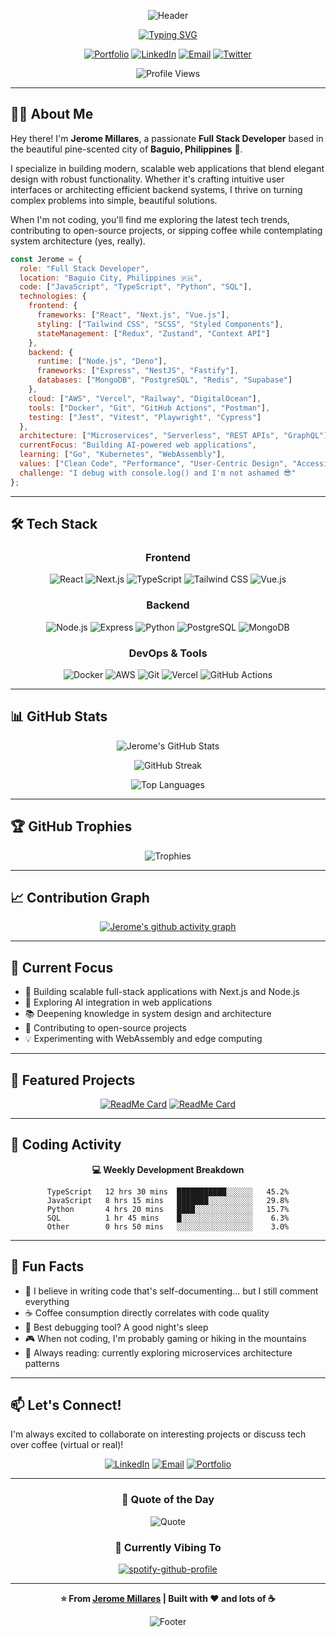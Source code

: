 <!-- Premium GitHub Profile README for Jerome Millares -->
<div align="center">
  
![Header](https://capsule-render.vercel.app/api?type=waving&color=0:667eea,100:764ba2&height=280&section=header&text=Jerome%20Millares&fontSize=60&fontAlignY=38&animation=fadeIn&fontColor=fff&desc=Full%20Stack%20Developer%20%7C%20Tech%20Explorer%20%7C%20Problem%20Solver&descSize=18&descAlignY=54)

[![Typing SVG](https://readme-typing-svg.demolab.com?font=Fira+Code&size=22&duration=3000&pause=1000&color=667EEA&center=true&vCenter=true&width=600&lines=Building+scalable+web+applications;Turning+ideas+into+digital+reality;Always+learning%2C+always+growing)](https://git.io/typing-svg)

[![Portfolio](https://img.shields.io/badge/🌐_Portfolio-667eea?style=for-the-badge&logoColor=white)](https://yourportfolio.com)
[![LinkedIn](https://img.shields.io/badge/LinkedIn-0A66C2?style=for-the-badge&logo=linkedin&logoColor=white)](https://linkedin.com/in/yourprofile)
[![Email](https://img.shields.io/badge/Email-D14836?style=for-the-badge&logo=gmail&logoColor=white)](mailto:jmillares0945@gmail.com)
[![Twitter](https://img.shields.io/badge/Twitter-1DA1F2?style=for-the-badge&logo=twitter&logoColor=white)](https://twitter.com/yourprofile)

![Profile Views](https://komarev.com/ghpvc/?username=yourusername&color=667eea&style=flat-square&label=Profile+Views)

</div>

---

## 👨‍💻 About Me

Hey there! I'm **Jerome Millares**, a passionate **Full Stack Developer** based in the beautiful pine-scented city of **Baguio, Philippines** 🌲. 

I specialize in building modern, scalable web applications that blend elegant design with robust functionality. Whether it's crafting intuitive user interfaces or architecting efficient backend systems, I thrive on turning complex problems into simple, beautiful solutions.

When I'm not coding, you'll find me exploring the latest tech trends, contributing to open-source projects, or sipping coffee while contemplating system architecture (yes, really).

```javascript
const Jerome = {
  role: "Full Stack Developer",
  location: "Baguio City, Philippines 🇵🇭",
  code: ["JavaScript", "TypeScript", "Python", "SQL"],
  technologies: {
    frontend: {
      frameworks: ["React", "Next.js", "Vue.js"],
      styling: ["Tailwind CSS", "SCSS", "Styled Components"],
      stateManagement: ["Redux", "Zustand", "Context API"]
    },
    backend: {
      runtime: ["Node.js", "Deno"],
      frameworks: ["Express", "NestJS", "Fastify"],
      databases: ["MongoDB", "PostgreSQL", "Redis", "Supabase"]
    },
    cloud: ["AWS", "Vercel", "Railway", "DigitalOcean"],
    tools: ["Docker", "Git", "GitHub Actions", "Postman"],
    testing: ["Jest", "Vitest", "Playwright", "Cypress"]
  },
  architecture: ["Microservices", "Serverless", "REST APIs", "GraphQL"],
  currentFocus: "Building AI-powered web applications",
  learning: ["Go", "Kubernetes", "WebAssembly"],
  values: ["Clean Code", "Performance", "User-Centric Design", "Accessibility"],
  challenge: "I debug with console.log() and I'm not ashamed 😎"
};
```

---

## 🛠️ Tech Stack

<div align="center">

### Frontend
![React](https://img.shields.io/badge/React-20232A?style=for-the-badge&logo=react&logoColor=61DAFB)
![Next.js](https://img.shields.io/badge/Next.js-000000?style=for-the-badge&logo=next.js&logoColor=white)
![TypeScript](https://img.shields.io/badge/TypeScript-007ACC?style=for-the-badge&logo=typescript&logoColor=white)
![Tailwind CSS](https://img.shields.io/badge/Tailwind_CSS-38B2AC?style=for-the-badge&logo=tailwind-css&logoColor=white)
![Vue.js](https://img.shields.io/badge/Vue.js-35495E?style=for-the-badge&logo=vue.js&logoColor=4FC08D)

### Backend
![Node.js](https://img.shields.io/badge/Node.js-339933?style=for-the-badge&logo=node.js&logoColor=white)
![Express](https://img.shields.io/badge/Express-000000?style=for-the-badge&logo=express&logoColor=white)
![Python](https://img.shields.io/badge/Python-3776AB?style=for-the-badge&logo=python&logoColor=white)
![PostgreSQL](https://img.shields.io/badge/PostgreSQL-316192?style=for-the-badge&logo=postgresql&logoColor=white)
![MongoDB](https://img.shields.io/badge/MongoDB-4EA94B?style=for-the-badge&logo=mongodb&logoColor=white)

### DevOps & Tools
![Docker](https://img.shields.io/badge/Docker-2496ED?style=for-the-badge&logo=docker&logoColor=white)
![AWS](https://img.shields.io/badge/AWS-232F3E?style=for-the-badge&logo=amazon-aws&logoColor=white)
![Git](https://img.shields.io/badge/Git-F05032?style=for-the-badge&logo=git&logoColor=white)
![Vercel](https://img.shields.io/badge/Vercel-000000?style=for-the-badge&logo=vercel&logoColor=white)
![GitHub Actions](https://img.shields.io/badge/GitHub_Actions-2088FF?style=for-the-badge&logo=github-actions&logoColor=white)

</div>

---

## 📊 GitHub Stats

<div align="center">
  
![Jerome's GitHub Stats](https://github-readme-stats.vercel.app/api?username=yourusername&show_icons=true&theme=tokyonight&hide_border=true&bg_color=0D1117&title_color=667eea&icon_color=764ba2&text_color=c9d1d9)

![GitHub Streak](https://github-readme-streak-stats.herokuapp.com/?user=yourusername&theme=tokyonight&hide_border=true&background=0D1117&stroke=667eea&ring=764ba2&fire=667eea&currStreakLabel=764ba2)

![Top Languages](https://github-readme-stats.vercel.app/api/top-langs/?username=yourusername&layout=compact&theme=tokyonight&hide_border=true&bg_color=0D1117&title_color=667eea&text_color=c9d1d9)

</div>

---

## 🏆 GitHub Trophies

<div align="center">

![Trophies](https://github-profile-trophy.vercel.app/?username=yourusername&theme=tokyonight&no-frame=true&no-bg=true&column=7&margin-w=15&margin-h=15)

</div>

---

## 📈 Contribution Graph

<div align="center">

[![Jerome's github activity graph](https://github-readme-activity-graph.vercel.app/graph?username=yourusername&theme=tokyo-night&hide_border=true&bg_color=0D1117&color=667eea&line=764ba2&point=667eea)](https://github.com/ashutosh00710/github-readme-activity-graph)

</div>

---

## 🎯 Current Focus

- 🔨 Building scalable full-stack applications with Next.js and Node.js
- 🤖 Exploring AI integration in web applications
- 📚 Deepening knowledge in system design and architecture
- 🌱 Contributing to open-source projects
- 💡 Experimenting with WebAssembly and edge computing

---

## 💼 Featured Projects

<div align="center">

[![ReadMe Card](https://github-readme-stats.vercel.app/api/pin/?username=yourusername&repo=project1&theme=tokyonight&hide_border=true&bg_color=0D1117&title_color=667eea&icon_color=764ba2)](https://github.com/yourusername/project1)
[![ReadMe Card](https://github-readme-stats.vercel.app/api/pin/?username=yourusername&repo=project2&theme=tokyonight&hide_border=true&bg_color=0D1117&title_color=667eea&icon_color=764ba2)](https://github.com/yourusername/project2)

</div>

---

## 🎨 Coding Activity

<!--START_SECTION:waka-->
<!--END_SECTION:waka-->

<div align="center">
  
**💻 Weekly Development Breakdown**

```text
TypeScript   12 hrs 30 mins  ███████████░░░░░░   45.2%
JavaScript   8 hrs 15 mins   ███████░░░░░░░░░░   29.8%
Python       4 hrs 20 mins   ████░░░░░░░░░░░░░   15.7%
SQL          1 hr 45 mins    █░░░░░░░░░░░░░░░░    6.3%
Other        0 hrs 50 mins   ░░░░░░░░░░░░░░░░░    3.0%
```

</div>

---

## 🌟 Fun Facts

- 🎯 I believe in writing code that's self-documenting... but I still comment everything
- ☕ Coffee consumption directly correlates with code quality
- 🐛 Best debugging tool? A good night's sleep
- 🎮 When not coding, I'm probably gaming or hiking in the mountains
- 📖 Always reading: currently exploring microservices architecture patterns

---

## 📫 Let's Connect!

I'm always excited to collaborate on interesting projects or discuss tech over coffee (virtual or real)!

<div align="center">

[![LinkedIn](https://img.shields.io/badge/Let's_Connect_on_LinkedIn-0A66C2?style=for-the-badge&logo=linkedin&logoColor=white)](https://linkedin.com/in/yourprofile)
[![Email](https://img.shields.io/badge/Drop_me_an_Email-D14836?style=for-the-badge&logo=gmail&logoColor=white)](mailto:jmillares0945@gmail.com)
[![Portfolio](https://img.shields.io/badge/Check_out_my_Portfolio-667eea?style=for-the-badge&logoColor=white)](https://yourportfolio.com)

</div>

---

<div align="center">

### 💭 Quote of the Day

![Quote](https://quotes-github-readme.vercel.app/api?type=horizontal&theme=tokyonight)

### 🎵 Currently Vibing To

[![spotify-github-profile](https://spotify-github-profile.vercel.app/api/view?uid=YOUR_SPOTIFY_ID&cover_image=true&theme=novatorem&show_offline=false&background_color=0d1117&interchange=false&bar_color=667eea&bar_color_cover=false)](https://spotify-github-profile.vercel.app/api/view?uid=YOUR_SPOTIFY_ID&redirect=true)

---

**⭐️ From [Jerome Millares](https://github.com/yourusername) | Built with ❤️ and lots of ☕**

![Footer](https://capsule-render.vercel.app/api?type=waving&color=0:667eea,100:764ba2&height=120&section=footer)

</div>
